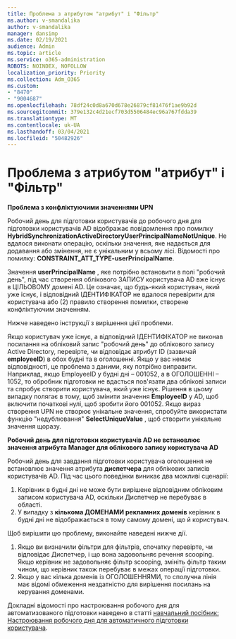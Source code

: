```yaml
---
title: Проблема з атрибутом "атрибут" і "Фільтр"
ms.author: v-smandalika
author: v-smandalika
manager: dansimp
ms.date: 02/19/2021
audience: Admin
ms.topic: article
ms.service: o365-administration
ROBOTS: NOINDEX, NOFOLLOW
localization_priority: Priority
ms.collection: Adm_O365
ms.custom:
- "8470"
- "9004687"
ms.openlocfilehash: 78df24c0d8a670d678e26879cf81476f1ae9b92d
ms.sourcegitcommit: 379e132c4d21ecf703d5506484ec96a767fdda39
ms.translationtype: MT
ms.contentlocale: uk-UA
ms.lasthandoff: 03/04/2021
ms.locfileid: "50482926"
---
```

# <a name="problem-with-attribute-and-scoping-filter"></a>Проблема з атрибутом "атрибут" і "Фільтр"

**Проблема з конфліктуючими значеннями UPN**

Робочий день для підготовки користувачів до робочого дня для підготовки користувачів AD відображає повідомлення про помилку **HybridSynchronizationActiveDirectoryUserPrincipalNameNotUnique**. Не вдалося виконати операцію, оскільки значення, яке надається для додавання або змінення, не є унікальним у всьому лісі. Відомості про помилку: **CONSTRAINT_ATT_TYPE-userPrincipalName**.

Значення **userPrincipalName** , яке потрібно встановити в полі "робочий день", під час створення облікового ЗАПИСУ користувача AD вже існує в ЦІЛЬОВОМУ домені AD. Це означає, що будь-який користувач, який уже існує, і відповідний ІДЕНТИФІКАТОР не вдалося перевірити для користувача або (2) правило створення помилки, створене конфліктуючим значенням.

Нижче наведено інструкції з вирішення цієї проблеми.

Якщо користувач уже існує, а відповідний ІДЕНТИФІКАТОР не виконав посилання на обліковий запис "робочий день" до облікового запису Active Directory, перевірте, чи відповідає атрибут ID (зазвичай **employeeID**) в обох будні та в оголошенні. Якщо у вас немає відповідності, це проблема з даними, яку потрібно виправити. Наприклад, якщо EmployeeID у будні дні – 001052, а в ОГОЛОШЕННІ – 1052, то обробник підготовки не вдасться пов'язати два облікові записи та спробує створити користувача, який уже існує. Рішення в цьому випадку полягає в тому, щоб змінити значення **EmployeeID** у AD, щоб включити початкові нулі, щоб зробити його 001052.
Якщо вираз створення UPN не створює унікальне значення, спробуйте використати функцію "недублювання" **SelectUniqueValue** , щоб створити унікальне значення щоразу.

**Робочий день для підготовки користувачів AD не встановлює значення атрибута Manager для облікового запису користувача AD**

Робочий день для завдання підготовки користувача оголошення не встановлює значення атрибута **диспетчера** для облікових записів користувачів AD. Під час цього поведінки виникає два можливі сценарії:

1. Керівник в будні дні не може бути вирішене відповідним обліковим записом користувача AD, оскільки Диспетчер не перебуває в області.
2. У випадку з **кількома ДОМЕНАМИ рекламних доменів** керівник в будні дні не відображається в тому самому домені, що й користувач.

Щоб вирішити цю проблему, виконайте наведені нижче дії.

1. Якщо ви визначили фільтри для фільтрів, спочатку перевірте, чи відповідає Диспетчер, і що вона задовольняє речення scooping. Якщо керівник не задовольняє фільтр scooping, змініть фільтр таким чином, що керівник також перебуває в межах операції підготовки.
2. Якщо у вас кілька доменів із ОГОЛОШЕННЯМИ, то сполучна лінія має відомі обмеження нездатністю для вирішення посилань на керування доменами.

Докладні відомості про настроювання робочого дня для автоматизованого підготовки наведено в статті [навчальний посібник: Настроювання робочого дня для автоматичного підготовки користувача](https://docs.microsoft.com/azure/active-directory/saas-apps/workday-inbound-tutorial).













